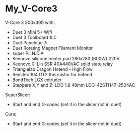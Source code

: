 # My_V-Core3
V-Core 3 300x300 with:
 - Duet 3 Mini 5+ Wifi
 - Duet 3 Toolboard 1LC
 - Duet Paneldue 7i
 - Duet Rotating Magnet Filament Monitor
 - super P.I.N.D.A
 - Keenovo silicone heater pad 280x280 (600W) 220V
 - Keenovo C-Lin SSR 40A440VAC solid state relay
 - Trianglelab Dragon Hotend - High Flow
 - Semitec 104 GT2 thermistor for hotend
 - BondTech LGX extruder
 - Steppers X,Y and Z: LDO 1.8 48mm LDO-42STH47-2504AC

SuperSlicer:
 - Start and end G-codes (set it in the slicer not in duet)

Cura:
 - Start and end G-codes (set it in the slicer not in duet)

